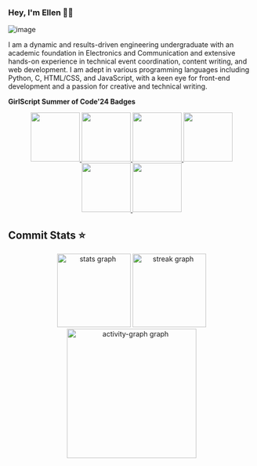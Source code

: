 ### Hey, I'm Ellen 👋🌝
![image](https://github.com/ellen-rose-james/ellen-rose-james/assets/95645830/0779f115-1349-4e3c-94f9-3a303d175e47)

I am a dynamic and results-driven engineering undergraduate with an academic foundation in Electronics and Communication and extensive hands-on experience in technical event coordination, content writing, and web development. I am adept in various programming languages including Python, C, HTML/CSS, and JavaScript, with a keen eye for front-end development and a passion for creative and technical writing.

<b>GirlScript Summer of Code'24 Badges</b><br>
<div style='display:flex; align-items:center; gap: 1rem;' align='center'>
  <a href="https://gssoc.girlscript.tech/leaderboard">
  <img src="https://raw.githubusercontent.com/GSSoC24/Postman-Challenge/main/docs/assets/Postman%20White.png" width="100px" height="100px" />
  <img src="https://raw.githubusercontent.com/GSSoC24/Postman-Challenge/main/docs/assets/1.png" width="100px" height="100px" />
  <img src="https://raw.githubusercontent.com/GSSoC24/Postman-Challenge/main/docs/assets/2.png" width="100px" height="100px" />
  <img src="https://raw.githubusercontent.com/GSSoC24/Postman-Challenge/main/docs/assets/3.png" width="100px" height="100px" />
  <img src="https://raw.githubusercontent.com/GSSoC24/Postman-Challenge/main/docs/assets/4.png" width="100px" height="100px" />
  <img src="https://raw.githubusercontent.com/GSSoC24/Postman-Challenge/main/docs/assets/5.png" width="100px" height="100px" />
 </a>
</div>
<h2 align="left">Commit Stats ⭐️</h2>
<div align="center">
<img src="https://github-readme-stats.vercel.app/api?username=ellen-rose-james&hide_title=false&hide_rank=false&show_icons=true&include_all_commits=true&count_private=true&disable_animations=false&theme=dracula&locale=en&hide_border=false&order=1" height="150" alt="stats graph"  />
<!--   <img src="https://github-readme-stats.vercel.app/api/top-langs?username=ellen-rose-james&locale=en&hide_title=false&layout=compact&card_width=320&langs_count=5&theme=dracula&hide_border=false&order=2" height="150" alt="languages graph"  />
  <img src="https://github-profile-trophy.vercel.app?username=ellen-rose-james&theme=dracula&column=-1&row=1&margin-w=8&margin-h=8&no-bg=false&no-frame=false&order=4" height="150" alt="trophy graph"  /> -->
  <img src="https://streak-stats.demolab.com?user=ellen-rose-james&locale=en&mode=daily&theme=dracula&hide_border=false&border_radius=5&order=3" height="150" alt="streak graph"/>
  <img src="https://github-readme-activity-graph.vercel.app/graph?username=ellen-rose-james&radius=16&theme=react&area=true&order=5" height="264" alt="activity-graph graph"/>
</div>
